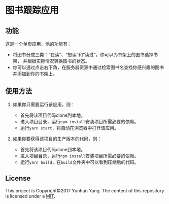 # 图书跟踪应用

## 功能
这是一个单页应用，他的功能有：
- 将图书分成三类：“在读”、“想读”和“读过”，你可以为书架上的图书选择书架，
并根据实际情况转换图书的状态。
- 你可以通过点击右下角，在服务器资源中通过检索图书名查找你感兴趣的图书
并添加到你的书架上。

## 使用方法

1. 如果你只需要运行该应用，则：
    - 首先将该项目代码clone到本地。
    - 进入项目目录，运行`npm install`安装项目所需必要的依赖。
    - 运行`yarn start`，将自动在浏览器中打开该应用。

2. 如果你要获得该项目的生产版本的代码，则：
    - 首先将该项目代码clone到本地。
    - 进入项目目录，运行`npm install`安装项目所需必要的依赖。
    - 运行`yarn build`，在`build`文件夹中可以看到压缩后的代码。

## License

This project is Copyright©2017 Yunhan Yang. The content of this repository is licensed under a [MIT](https://github.com/yangyunhan/Myreads/blob/master/LICENSE). 
